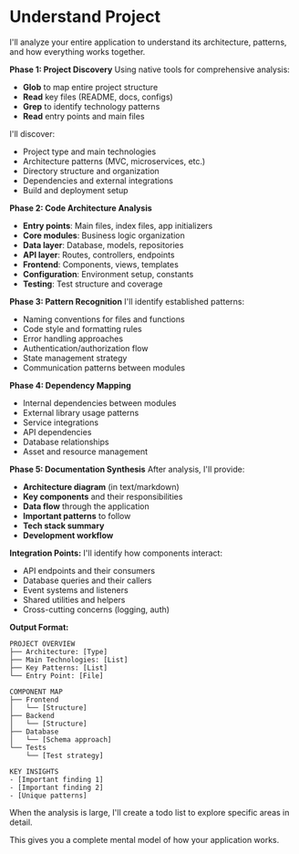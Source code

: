 # Understand Project

I'll analyze your entire application to understand its architecture, patterns, and how everything works together.

**Phase 1: Project Discovery**
Using native tools for comprehensive analysis:
- **Glob** to map entire project structure
- **Read** key files (README, docs, configs)
- **Grep** to identify technology patterns
- **Read** entry points and main files

I'll discover:
- Project type and main technologies
- Architecture patterns (MVC, microservices, etc.)
- Directory structure and organization
- Dependencies and external integrations
- Build and deployment setup

**Phase 2: Code Architecture Analysis**
- **Entry points**: Main files, index files, app initializers
- **Core modules**: Business logic organization
- **Data layer**: Database, models, repositories
- **API layer**: Routes, controllers, endpoints
- **Frontend**: Components, views, templates
- **Configuration**: Environment setup, constants
- **Testing**: Test structure and coverage

**Phase 3: Pattern Recognition**
I'll identify established patterns:
- Naming conventions for files and functions
- Code style and formatting rules
- Error handling approaches
- Authentication/authorization flow
- State management strategy
- Communication patterns between modules

**Phase 4: Dependency Mapping**
- Internal dependencies between modules
- External library usage patterns
- Service integrations
- API dependencies
- Database relationships
- Asset and resource management

**Phase 5: Documentation Synthesis**
After analysis, I'll provide:
- **Architecture diagram** (in text/markdown)
- **Key components** and their responsibilities
- **Data flow** through the application
- **Important patterns** to follow
- **Tech stack summary**
- **Development workflow**

**Integration Points:**
I'll identify how components interact:
- API endpoints and their consumers
- Database queries and their callers
- Event systems and listeners
- Shared utilities and helpers
- Cross-cutting concerns (logging, auth)

**Output Format:**
```
PROJECT OVERVIEW
├── Architecture: [Type]
├── Main Technologies: [List]
├── Key Patterns: [List]
└── Entry Point: [File]

COMPONENT MAP
├── Frontend
│   └── [Structure]
├── Backend
│   └── [Structure]
├── Database
│   └── [Schema approach]
└── Tests
    └── [Test strategy]

KEY INSIGHTS
- [Important finding 1]
- [Important finding 2]
- [Unique patterns]
```

When the analysis is large, I'll create a todo list to explore specific areas in detail.

This gives you a complete mental model of how your application works.